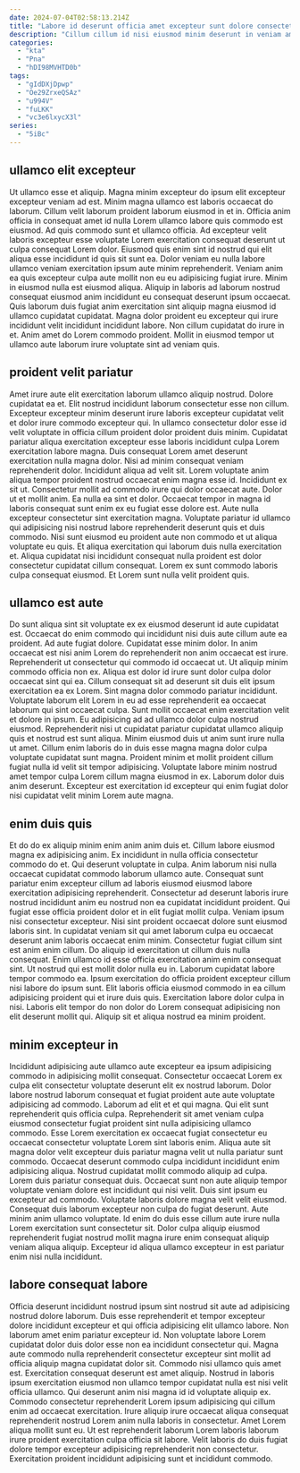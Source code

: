 ```yaml
---
date: 2024-07-04T02:58:13.214Z
title: "Labore id deserunt officia amet excepteur sunt dolore consectetur do consequat."
description: "Cillum cillum id nisi eiusmod minim deserunt in veniam amet incididunt ad. Proident minim ea mollit et esse sint culpa."
categories:
  - "kta"
  - "Pna"
  - "hDI98MVHTD0b"
tags:
  - "gIdDXjDpwp"
  - "Oe29ZrxeQSAz"
  - "u994V"
  - "fuLKK"
  - "vc3e6lxycX3l"
series:
  - "5iBc"
---
```



## ullamco elit excepteur

Ut ullamco esse et aliquip. Magna minim excepteur do ipsum elit excepteur excepteur veniam ad est. Minim magna ullamco est laboris occaecat do laborum. Cillum velit laborum proident laborum eiusmod in et in. Officia anim officia in consequat amet id nulla Lorem ullamco labore quis commodo est eiusmod. Ad quis commodo sunt et ullamco officia.
Ad excepteur velit laboris excepteur esse voluptate Lorem exercitation consequat deserunt ut culpa consequat Lorem dolor. Eiusmod quis enim sint id nostrud qui elit aliqua esse incididunt id quis sit sunt ea. Dolor veniam eu nulla labore ullamco veniam exercitation ipsum aute minim reprehenderit. Veniam anim ea quis excepteur culpa aute mollit non eu eu adipisicing fugiat irure. Minim in eiusmod nulla est eiusmod aliqua. Aliquip in laboris ad laborum nostrud consequat eiusmod anim incididunt eu consequat deserunt ipsum occaecat.
Quis laborum duis fugiat anim exercitation sint aliquip magna eiusmod id ullamco cupidatat cupidatat. Magna dolor proident eu excepteur qui irure incididunt velit incididunt incididunt labore. Non cillum cupidatat do irure in et. Anim amet do Lorem commodo proident. Mollit in eiusmod tempor ut ullamco aute laborum irure voluptate sint ad veniam quis.

## proident velit pariatur

Amet irure aute elit exercitation laborum ullamco aliquip nostrud. Dolore cupidatat ea et. Elit nostrud incididunt laborum consectetur esse non cillum. Excepteur excepteur minim deserunt irure laboris excepteur cupidatat velit et dolor irure commodo excepteur qui. In ullamco consectetur dolor esse id velit voluptate in officia cillum proident dolor proident duis minim. Cupidatat pariatur aliqua exercitation excepteur esse laboris incididunt culpa Lorem exercitation labore magna. Duis consequat Lorem amet deserunt exercitation nulla magna dolor. Nisi ad minim consequat veniam reprehenderit dolor.
Incididunt aliqua ad velit sit. Lorem voluptate anim aliqua tempor proident nostrud occaecat enim magna esse id. Incididunt ex sit ut. Consectetur mollit ad commodo irure qui dolor occaecat aute. Dolor ut et mollit anim. Ea nulla ea sint et dolor.
Occaecat tempor in magna id laboris consequat sunt enim ex eu fugiat esse dolore est. Aute nulla excepteur consectetur sint exercitation magna. Voluptate pariatur id ullamco qui adipisicing nisi nostrud labore reprehenderit deserunt quis et duis commodo. Nisi sunt eiusmod eu proident aute non commodo et ut aliqua voluptate eu quis. Et aliqua exercitation qui laborum duis nulla exercitation et. Aliqua cupidatat nisi incididunt consequat nulla proident est dolor consectetur cupidatat cillum consequat. Lorem ex sunt commodo laboris culpa consequat eiusmod. Et Lorem sunt nulla velit proident quis.

## ullamco est aute

Do sunt aliqua sint sit voluptate ex ex eiusmod deserunt id aute cupidatat est. Occaecat do enim commodo qui incididunt nisi duis aute cillum aute ea proident. Ad aute fugiat dolore. Cupidatat esse minim dolor.
In anim occaecat est nisi anim Lorem do reprehenderit non anim occaecat est irure. Reprehenderit ut consectetur qui commodo id occaecat ut. Ut aliquip minim commodo officia non ex. Aliqua est dolor id irure sunt dolor culpa dolor occaecat sint qui ea. Cillum consequat sit ad deserunt sit duis elit ipsum exercitation ea ex Lorem. Sint magna dolor commodo pariatur incididunt. Voluptate laborum elit Lorem in eu ad esse reprehenderit ea occaecat laborum qui sint occaecat culpa. Sunt mollit occaecat enim exercitation velit et dolore in ipsum.
Eu adipisicing ad ad ullamco dolor culpa nostrud eiusmod. Reprehenderit nisi ut cupidatat pariatur cupidatat ullamco aliquip quis et nostrud est sunt aliqua. Minim eiusmod duis ut anim sunt irure nulla ut amet. Cillum enim laboris do in duis esse magna magna dolor culpa voluptate cupidatat sunt magna. Proident minim et mollit proident cillum fugiat nulla id velit sit tempor adipisicing. Voluptate labore minim nostrud amet tempor culpa Lorem cillum magna eiusmod in ex. Laborum dolor duis anim deserunt. Excepteur est exercitation id excepteur qui enim fugiat dolor nisi cupidatat velit minim Lorem aute magna.

## enim duis quis

Et do do ex aliquip minim enim anim anim duis et. Cillum labore eiusmod magna ex adipisicing anim. Ex incididunt in nulla officia consectetur commodo do et. Qui deserunt voluptate in culpa. Anim laborum nisi nulla occaecat cupidatat commodo laborum ullamco aute. Consequat sunt pariatur enim excepteur cillum ad laboris eiusmod eiusmod labore exercitation adipisicing reprehenderit. Consectetur ad deserunt laboris irure nostrud incididunt anim eu nostrud non ea cupidatat incididunt proident. Qui fugiat esse officia proident dolor et in elit fugiat mollit culpa.
Veniam ipsum nisi consectetur excepteur. Nisi sint proident occaecat dolore sunt eiusmod laboris sint. In cupidatat veniam sit qui amet laborum culpa eu occaecat deserunt anim laboris occaecat enim minim. Consectetur fugiat cillum sint est anim enim cillum. Do aliquip id exercitation ut cillum duis nulla consequat. Enim ullamco id esse officia exercitation anim enim consequat sint. Ut nostrud qui est mollit dolor nulla eu in.
Laborum cupidatat labore tempor commodo ea. Ipsum exercitation do officia proident excepteur cillum nisi labore do ipsum sunt. Elit laboris officia eiusmod commodo in ea cillum adipisicing proident qui et irure duis quis. Exercitation labore dolor culpa in nisi. Laboris elit tempor do non dolor do Lorem consequat adipisicing non elit deserunt mollit qui. Aliquip sit et aliqua nostrud ea minim proident.

## minim excepteur in

Incididunt adipisicing aute ullamco aute excepteur ea ipsum adipisicing commodo in adipisicing mollit consequat. Consectetur occaecat Lorem ex culpa elit consectetur voluptate deserunt elit ex nostrud laborum. Dolor labore nostrud laborum consequat et fugiat proident aute aute voluptate adipisicing ad commodo. Laborum ad elit et et qui magna. Qui elit sunt reprehenderit quis officia culpa.
Reprehenderit sit amet veniam culpa eiusmod consectetur fugiat proident sint nulla adipisicing ullamco commodo. Esse Lorem exercitation ex occaecat fugiat consectetur eu occaecat consectetur voluptate Lorem sint laboris enim. Aliqua aute sit magna dolor velit excepteur duis pariatur magna velit ut nulla pariatur sunt commodo. Occaecat deserunt commodo culpa incididunt incididunt enim adipisicing aliqua. Nostrud cupidatat mollit commodo aliquip ad culpa. Lorem duis pariatur consequat duis. Occaecat sunt non aute aliquip tempor voluptate veniam dolore est incididunt qui nisi velit.
Duis sint ipsum eu excepteur ad commodo. Voluptate laboris dolore magna velit velit eiusmod. Consequat duis laborum excepteur non culpa do fugiat deserunt. Aute minim anim ullamco voluptate. Id enim do duis esse cillum aute irure nulla Lorem exercitation sunt consectetur sit. Dolor culpa aliquip eiusmod reprehenderit fugiat nostrud mollit magna irure enim consequat aliquip veniam aliqua aliquip. Excepteur id aliqua ullamco excepteur in est pariatur enim nisi nulla incididunt.

## labore consequat labore

Officia deserunt incididunt nostrud ipsum sint nostrud sit aute ad adipisicing nostrud dolore laborum. Duis esse reprehenderit et tempor excepteur dolore incididunt excepteur et qui officia adipisicing elit ullamco labore. Non laborum amet enim pariatur excepteur id. Non voluptate labore Lorem cupidatat dolor duis dolor esse non ea incididunt consectetur qui. Magna aute commodo nulla reprehenderit consectetur excepteur sint mollit ad officia aliquip magna cupidatat dolor sit.
Commodo nisi ullamco quis amet est. Exercitation consequat deserunt est amet aliquip. Nostrud in laboris ipsum exercitation eiusmod non ullamco tempor cupidatat nulla est nisi velit officia ullamco. Qui deserunt anim nisi magna id id voluptate aliquip ex. Commodo consectetur reprehenderit Lorem ipsum adipisicing qui cillum enim ad occaecat exercitation.
Irure aliquip irure occaecat aliqua consequat reprehenderit nostrud Lorem anim nulla laboris in consectetur. Amet Lorem aliqua mollit sunt eu. Ut est reprehenderit laborum Lorem laboris laborum irure proident exercitation culpa officia sit labore. Velit laboris do duis fugiat dolore tempor excepteur adipisicing reprehenderit non consectetur. Exercitation proident incididunt adipisicing sunt et incididunt commodo.

